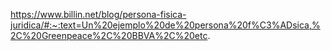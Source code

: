 https://www.billin.net/blog/persona-fisica-juridica/#:~:text=Un%20ejemplo%20de%20persona%20f%C3%ADsica,%2C%20Greenpeace%2C%20BBVA%2C%20etc.